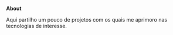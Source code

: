 **About**

Aqui partilho um pouco de projetos com os quais me aprimoro nas tecnologias de interesse.

